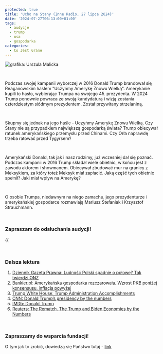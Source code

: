 ```yaml
---
protected: true
title: 'Ucho na Stany (Inne Radio, 27 lipca 2024)'
date: '2024-07-27T06:13:00+01:00'
tags:
  - audycje
  - trump
  - usa
  - gospodarka
categories:
  - Co Jest Grane
---
```


![grafika: Urszula Malicka](/uploads/CJG_76_2024_07_27.png)

<br>

Podczas swojej kampanii wyborczej w 2016 Donald Trump brandował się Reaganowskim hasłem "Uczyńmy Amerykę Znowu Wielką". Amerykanie kupili to hasło, wybierając Trumpa na swojego 45. prezydenta. W 2024 Trump ponownie powraca ze swoją kandydaturą i wizją zostania czterdziestym siódmym prezydentem. Został przywitany strzelaniną.

<br>

Skupmy się jednak na jego haśle - Uczyńmy Amerykę Znowu Wielką. Czy Stany nie są przypadkiem największą gospodarką świata? Trump obiecywał ratunek amerykańskiego przemysłu przed Chinami. Czy Orła naprawdę trzeba ratować przed Tygyrsem? 

<br>

Amerykański Donald, tak jak i nasz rodzimy, już wczesniej dał się poznać. Podczas kampanii w 2016 Trump składał wiele obietnic, w końcu jest z zawodu aktorem i showmanem. Obiecywał zbudować mur na granicy z Meksykiem, za który toteż Meksyk miał zapłacić. Jaką część tych obietnic spełnił? Jaki miał wpływ na Amerykę? 

<br>

O osobie Trumpa, niedawnym na niego zamachu, jego prezydenturze i amerykańskiej gospodarce rozmawiają Mariusz Stefaniak i Krzysztof Strauchmann. 

<br>

### Zapraszam do odsłuchania audycji!

{{<audio src="audio/LONG CJG_76_2024_07_27.mp3" caption="Zapis audycji CJG, publikowanej na łamach Innego Radia Głuchołazy w dniu 27 lipca 2024">}}

<br>

### Dalsza lektura

1. [Dziennik Gazeta Prawna: Ludność Polski spadnie o połowę? Tak twierdzi ONZ](https://www.gazetaprawna.pl/wiadomosci/swiat/artykuly/9545680,ludnosc-polski-spadnie-o-polowe-tak-twierdzi-onz.html)
2. [Bankier.pl: Amerykańska gospodarka rozczarowała. Wzrost PKB poniżej konsensusu, inflacja powyżej](https://www.bankier.pl/wiadomosc/Wzrost-PKB-USA-w-I-kwartale-2024-roku-okazal-sie-nizszy-od-oczekiwan-8735604.html)
3. [Trump White House: Trump Administration Accomplishments](https://trumpwhitehouse.archives.gov/trump-administration-accomplishments/)
4. [CNN: Donald Trump’s presidency by the numbers](https://edition.cnn.com/2020/12/18/politics/trump-presidency-by-the-numbers/index.html)
5. [IMDb: Donald Trump](https://www.imdb.com/name/nm0874339/)
6. [Reuters: The Rematch. The Trump and Biden Economies by the Numbers](https://www.reuters.com/graphics/USA-ELECTION/TRUMP-BIDEN-ECON/lgvdoowmkpo/)


<br>

### Zapraszamy do wsparcia fundacji!
O tym jak to zrobić, dowiedzą się Państwo tutaj - [link](https://audycje.com.pl/posts/wsparcie/)